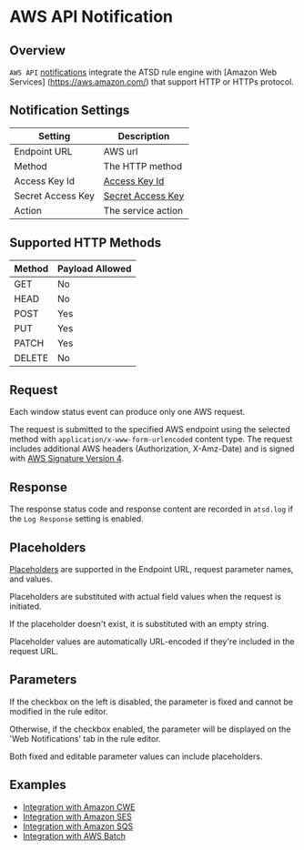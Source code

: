 # AWS API Notification

## Overview

`AWS API` [notifications](../web-notifications.md) integrate the ATSD rule engine with [Amazon Web Services] (https://aws.amazon.com/) that support HTTP or HTTPs protocol.

## Notification Settings

|**Setting**|**Description**|
|---|---|
|Endpoint URL|AWS url|
|Method|The HTTP method|
|Access Key Id|[Access Key Id](http://docs.aws.amazon.com/general/latest/gr/aws-sec-cred-types.html#access-keys-and-secret-access-keys)|
|Secret Access Key|[Secret Access Key](http://docs.aws.amazon.com/general/latest/gr/aws-sec-cred-types.html#access-keys-and-secret-access-keys)|
|Action|The service action|

## Supported HTTP Methods

| Method | Payload Allowed |
|---|---|
| GET | No |
| HEAD | No |
| POST | Yes |
| PUT | Yes |
| PATCH | Yes |
| DELETE | No |

## Request

Each window status event can produce only one AWS request.

The request is submitted to the specified AWS endpoint using the selected method with `application/x-www-form-urlencoded` content type. The request includes additional AWS headers (Authorization, X-Amz-Date) and is signed with [AWS Signature Version 4](http://docs.aws.amazon.com/general/latest/gr/signature-version-4.html).

## Response

The response status code and response content are recorded in `atsd.log` if the `Log Response` setting is enabled.

## Placeholders

[Placeholders](../placeholders.md) are supported in the Endpoint URL, request parameter names, and values.

Placeholders are substituted with actual field values when the request is initiated.

If the placeholder doesn't exist, it is substituted with an empty string.

Placeholder values are automatically URL-encoded if they're included in the request URL.

## Parameters

If the checkbox on the left is disabled, the parameter is fixed and cannot be modified in the rule editor.

Otherwise, if the checkbox enabled, the parameter will be displayed on the 'Web Notifications' tab in the rule editor.

Both fixed and editable parameter values can include placeholders.

## Examples

* [Integration with Amazon CWE](aws-api-cwe.md)
* [Integration with Amazon SES](aws-api-ses.md)
* [Integration with Amazon SQS](aws-api-sqs.md)
* [Integration with AWS Batch](aws-api-batch.md)
